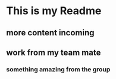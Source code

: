 # This is my Readme
## more content incoming
## work from my team mate
### something amazing from the group

